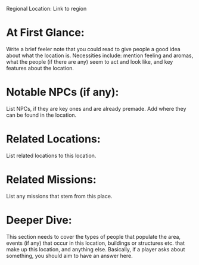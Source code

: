 Regional Location: Link to region
# At First Glance:
Write a brief feeler note that you could read to give people a good idea about what the location is. Necessities include: mention feeling and aromas, what the people (if there are any) seem to act and look like, and key features about the location.
# Notable NPCs (if any):
List NPCs, if they are key ones and are already premade. Add where they can be found in the location.
# Related Locations:
List related locations to this location.
# Related Missions:
List any missions that stem from this place. 
# Deeper Dive:
This section needs to cover the types of people that populate the area, events (if any) that occur in this location, buildings or structures etc. that make up this location, and anything else. Basically, if a player asks about something, you should aim to have an answer here.
